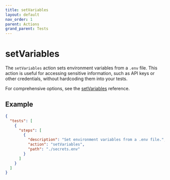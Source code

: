 ```yaml
---
title: setVariables
layout: default
nav_order: 1
parent: Actions
grand_parent: Tests
---
```


# setVariables

The `setVariables` action sets environment variables from a `.env` file. This action is useful for accessing sensitive information, such as API keys or other credentials, without hardcoding them into your tests.

For comprehensive options, see the [setVariables](/docs/references/schemas/setVariables) reference.

## Example

```json
{
  "tests": [
    {
      "steps": [
        {
          "description": "Set environment variables from a .env file.",
          "action": "setVariables",
          "path": "./secrets.env"
        }
      ]
    }
  ]
}
```